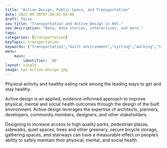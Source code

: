 ```yaml
---
title: "Active Design, Public Space, and Transportation"
date: 2021-09-30T07:58:01-04:00
draft: false
seo_title: "Transportation and Active Design in NYC."
seo_description: "Data, data stories, interactives, and more."
tags: 
categories: [transportation]
keyTopic: transportation
keywords: ["transportation","built environment","cycling","walking","transit","subways","buses","cycling","biking","infrastructure"]
menu:
    main:
        identifier: '05'
layout: single
image: nyc-active-design.jpg
---
```


Physical activity and healthy eating rank among the leading ways to get and stay healthy. 

Active design is an applied, evidence-informed approach to improve physical, mental and social health outcomes through the design of the built environment. Active design leverages the expertise of architects, planners, developers, community members, designers, and other stakeholders.

Designing to increase access to high quality parks, pedestrian plazas, sidewalks, quiet spaces, trees and other greenery, secure bicycle storage, gathering spaces, and stairways can have a measurable effect on people’s ability to safely maintain their physical, mental, and social health.
